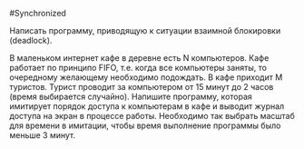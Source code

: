 #Synchronized

Написать программу, приводящую к ситуации взаимной блокировки (deadlock).

В маленьком интернет кафе в деревне есть N компьютеров. Кафе работает по принципо FIFO,
т.е. когда все компьютеры заняты, то очередному желающему необходимо подождать.
В кафе приходит M туристов. Турист проводит за компьютером от 15 минут до 2 часов 
(время выбирается случайно). Напишите программу, которая имитирует порядок доступа 
к компьютерам в кафе и выводит журнал доступа на экран в процессе работы. 
Необходимо так выбрать масштаб для времени в имитации, чтобы время выполнение программы было меньше 3 минут.
